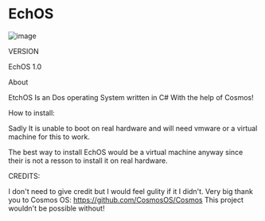 # EchOS


![image](https://user-images.githubusercontent.com/95601200/181767648-48a6c801-3e42-4d1e-be15-747ce2a67916.png)



VERSION

EchOS 1.0


About

EtchOS Is an Dos operating System written in C# With the help of Cosmos!

How to install:

Sadly It is unable to boot on real hardware and will need vmware or a virtual machine for this to work.

The best way to install EchOS would be a virtual machine anyway since their is not a resson to install it on real hardware.


CREDITS:

I don't need to give credit but I would feel gulity if it I didn't.
Very big thank you to Cosmos OS: https://github.com/CosmosOS/Cosmos
This project wouldn't be possible without!
